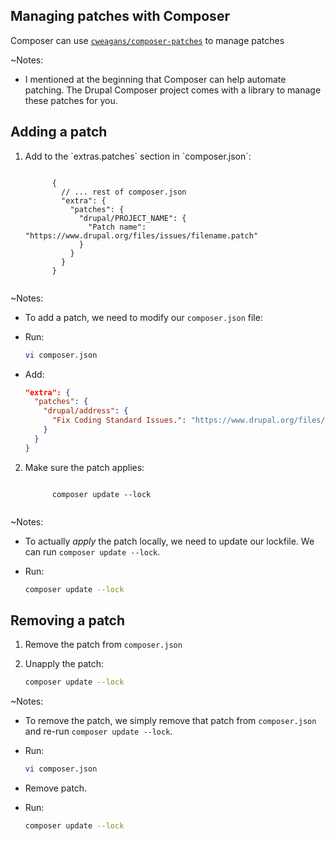 ## Managing patches with Composer

Composer can use [`cweagans/composer-patches`](https://github.com/cweagans/composer-patches) to manage patches

~Notes:

*   I mentioned at the beginning that Composer can help automate patching. The Drupal Composer project comes with a library to manage these patches for you.


## Adding a patch

<ol>
  <li>
    <p>Add to the `extras.patches` section in `composer.json`:</p>
    <pre><code data-trim data-noescape class="json">
      {
        // ... rest of composer.json
        "extra": {
          "patches": {
            "drupal/PROJECT_NAME": {
              "Patch name": "https://www.drupal.org/files/issues/filename.patch"
            }
          }
        }
      }
    </code></pre>
  </li>
</ol>

~Notes:

*   To add a patch, we need to modify our `composer.json` file:

*   Run:

    ```bash
    vi composer.json
    ```

*   Add:

    ```json
    "extra": {
      "patches": {
        "drupal/address": {
          "Fix Coding Standard Issues.": "https://www.drupal.org/files/issues/address-fix_coding_standard-2819545-5.patch"
        }
      }
    }
    ```


<ol start="2">
  <li>
    <p>Make sure the patch applies:</p>
    <pre><code data-trim data-noescape class="bash">
      composer update --lock
    </code></pre>
  </li>
</ol>

~Notes:

*   To actually _apply_ the patch locally, we need to update our lockfile. We can run `composer update --lock`.

*   Run:

    ```bash
    composer update --lock
    ```


## Removing a patch

1.  Remove the patch from `composer.json`

2.  Unapply the patch:

    ```bash
    composer update --lock
    ```

~Notes:

*   To remove the patch, we simply remove that patch from `composer.json` and re-run `composer update --lock`.

*   Run:

    ```bash
    vi composer.json
    ```

*   Remove patch.

*   Run:

    ```bash
    composer update --lock
    ```
